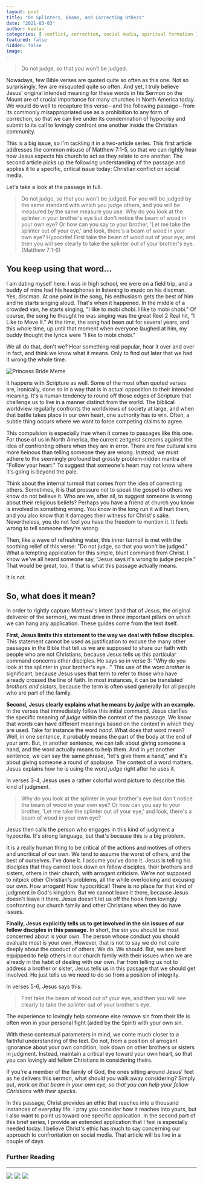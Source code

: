 ```yaml
---
layout: post
title: "On Splinters, Beams, and Correcting Others"
date: "2021-03-03"
author: keelan
categories: [ conflict, correction, social media, spiritual formation ]
featured: false
hidden: false
image: 
---
```


> Do not judge, so that you won’t be judged.

Nowadays, few Bible verses are quoted quite so often as this one. Not so surprisingly, few are misquoted quite so often. And yet, I truly believe Jesus' original intended meaning for these words in his Sermon on the Mount are of crucial importance for many churches in North America today. We would do well to recapture this verse--and the following passage--from its commonly misappropriated use as a prohibition to any form of correction, so that we can live under its condemnation of hypocrisy and submit to its call to lovingly confront one another inside the Christian community.

This is a big issue, so I'm tackling it in a two-article series. This first article addresses the common misuse of Matthew 7:1-5, so that we can rightly hear how Jesus expects his church to act as they relate to one another. The second article picks up the following understanding of the passage and applies it to a specific, critical issue today: Christian conflict on social media.

Let's take a look at the passage in full.

> Do not judge, so that you won't be judged. For you will be judged by the same standard with which you judge others, and you will be measured by the same measure you use. Why do you look at the splinter in your brother's eye but don't notice the beam of wood in your own eye? Or how can you say to your brother, 'Let me take the splinter out of your eye,' and look, there's a beam of wood in your own eye? Hypocrite! First take the beam of wood out of your eye, and then you will see clearly to take the splinter out of your brother's eye. (Matthew 7:1-6)

## You keep using that word…

I am dating myself here. I was in high school, we were on a field trip, and a buddy of mine had his headphones in listening to music on his discman. Yes, discman. At one point in the song, his enthusiasm gets the best of him and he starts singing aloud. That's when it happened. In the middle of a crowded van, he starts singing, "I like to mobi chobi. I like to mobi chobi." Of course, the song he thought he was singing was the great Reel 2 Real hit, "I Like to Move It." At the time, the song had been out for several years, and this whole time, up until that moment when everyone laughed at him, my buddy thought the lyrics were "I like to mobi chobi."  
  
We all do that, don't we? Hear something real popular, hear it over and over in fact, and think we know what it means. Only to find out later that we had it wrong the whole time.

![Princess Bride Meme](images/giphy.gif)

It happens with Scripture as well. Some of the most often quoted verses are, ironically, done so in a way that is in actual opposition to their intended meaning. It's a human tendency to round off those edges of Scripture that challenge us to live in a manner distinct from the world. The biblical worldview regularly confronts the worldviews of society at large, and when that battle takes place in our own heart, one authority has to win. Often, a subtle thing occurs where we want to force competing claims to agree.

This compulsion is especially true when it comes to passages like this one. For those of us in North America, the current zeitgeist screams against the idea of confronting others when they are in error. There are few cultural sins more heinous than telling someone they are wrong. Instead, we must adhere to the seemingly profound but grossly problem-ridden mantra of "Follow your heart." To suggest that someone's heart may not know where it's going is beyond the pale.

Think about the internal turmoil that comes from the idea of correcting others. Sometimes, it is that pressure not to speak the gospel to others we know do not believe it. Who are we, after all, to suggest someone is wrong about their religious beliefs? Perhaps you have a friend at church you know is involved in something wrong. You know in the long run it will hurt them, and you also know that it damages their witness for Christ's sake. Nevertheless, you do not feel you have the freedom to mention it. It feels wrong to tell someone they're wrong.

Then, like a wave of refreshing water, this inner turmoil is met with the soothing relief of this verse: "Do not judge, so that you won't be judged." What a tempting application for this simple, blunt command from Christ. I know we've all heard someone say, "Jesus says it's wrong to judge people." That would be great, too, if that is what this passage actually means.

It is not.

## So, what does it mean?

In order to rightly capture Matthew's intent (and that of Jesus, the original deliverer of the sermon), we must drive in three important pillars on which we can hang any application. These guides come from the text itself.

**First, Jesus limits this statement to the way we deal with fellow disciples.** This statement cannot be used as justification to excuse the many other passages in the Bible that tell us we are supposed to share our faith with people who are not Christians, because Jesus tells us this particular command concerns other disciples. He says so in verse 3: "Why do you look at the splinter in your brother's eye…" This use of the word _brother_ is significant, because Jesus uses that term to refer to those who have already crossed the line of faith. In most instances, it can be translated _brothers and sisters_, because the term is often used generally for all people who are part of the family.

**Second, Jesus clearly explains what he means by _judge_ with an example.** In the verses that immediately follow this initial command, Jesus clarifies the specific meaning of _judge_ within the context of the passage. We know that words can have different meanings based on the context in which they are used. Take for instance the word _hand_. What does that word mean? Well, in one sentence, it probably means the part of the body at the end of your arm. But, in another sentence, we can talk about giving someone a hand, and the word actually means to help them. And in yet another sentence, we can say the same phrase, "let's give them a hand," and it's about giving someone a round of applause. The context of a word matters. Jesus explains how he is using the word _judge_ right after he uses it.

In verses 3-4, Jesus uses a rather colorful word picture to describe this kind of judgment.

> Why do you look at the splinter in your brother's eye but don't notice the beam of wood in your own eye? Or how can you say to your brother, 'Let me take the splinter out of your eye,' and look, there's a beam of wood in your own eye?

Jesus then calls the person who engages in this kind of judgment a hypocrite. It's strong language, but that's because this is a big problem.

It is a really human thing to be critical of the actions and motives of others and uncritical of our own. We tend to assume the worst of others, and the best of ourselves. I've done it. I assume you've done it. Jesus is telling his disciples that they cannot look down on fellow disciples, their brothers and sisters, others in their church, with arrogant criticism. We're not supposed to nitpick other Christian's problems, all the while overlooking and excusing our own. How arrogant! How hypocritical! There is no place for that kind of judgment in God's kingdom. But we cannot leave it there, because Jesus doesn't leave it there. Jesus doesn't let us off the hook from lovingly confronting our church family and other Christians when they do have issues.

**Finally, Jesus explicitly tells us to get involved in the sin issues of our fellow disciples in this passage.** In short, the sin you should be most concerned about is your own. The person whose conduct you should evaluate most is your own. However, that is not to say we do not care deeply about the conduct of others. We do. We should. But, we are best equipped to help others in our church family with their issues when we are already in the habit of dealing with our own. Far from telling us not to address a brother or sister, Jesus tells us in this passage that we should get involved. He just tells us we need to do so from a position of integrity.

In verses 5-6, Jesus says this:

> First take the beam of wood out of your eye, and then you will see clearly to take the splinter out of your brother's eye.

The experience to lovingly help someone else remove sin from their life is often won in your personal fight (aided by the Spirit) with your own sin.

With these contextual parameters in mind, we come much closer to a faithful understanding of the text. Do not, from a position of arrogant ignorance about your own condition, look down on other brothers or sisters in judgment. Instead, maintain a critical eye toward your own heart, so that you can lovingly aid fellow Christians in considering theirs.

If you're a member of the family of God, the ones sitting around Jesus' feet as he delivers this sermon, what should you walk away considering? Simply put, _work on that beam in your own eye, so that you can help your fellow Christians with their specks._

In this passage, Christ provides an ethic that reaches into a thousand instances of everyday life. I pray you consider how it reaches into yours, but I also want to point us toward one specific application. In the second part of this brief series, I provide an extended application that I feel is especially needed today. I believe Christ's ethic has much to say concerning our approach to confrontation on social media. That article will be live in a couple of days.  

### Further Reading

* * *
<p float="left">
<a href="https://www.amazon.com/Sermon-Mount-Restoring-Christs-Theology-ebook/dp/B005U782GW?dchild=1&keywords=quarles+sermon+on+the+mount&qid=1614544484&sr=8-2&linkCode=li3&tag=keelancook-20&linkId=ac959becebe489b5787dca34c2d98548&language=en_US&ref_=as_li_ss_il" target="_blank"><img border="0" src="//ws-na.amazon-adsystem.com/widgets/q?_encoding=UTF8&ASIN=B005U782GW&Format=_SL250_&ID=AsinImage&MarketPlace=US&ServiceVersion=20070822&WS=1&tag=keelancook-20&language=en_US" ></a><img src="https://ir-na.amazon-adsystem.com/e/ir?t=keelancook-20&language=en_US&l=li3&o=1&a=B005U782GW" width="1" height="1" border="0" alt="" style="border:none !important; margin:0px !important;" />
<a href="https://www.amazon.com/Exalting-Matthew-Christ-Centered-Exposition-Commentary/dp/0805496440?dchild=1&keywords=exalting+jesus+in+matthew&qid=1614544828&sr=8-1&linkCode=li3&tag=keelancook-20&linkId=154115c5018c711850ca04d2c1ee6361&language=en_US&ref_=as_li_ss_il" target="_blank"><img border="0" src="//ws-na.amazon-adsystem.com/widgets/q?_encoding=UTF8&ASIN=0805496440&Format=_SL250_&ID=AsinImage&MarketPlace=US&ServiceVersion=20070822&WS=1&tag=keelancook-20&language=en_US" ></a><img src="https://ir-na.amazon-adsystem.com/e/ir?t=keelancook-20&language=en_US&l=li3&o=1&a=0805496440" width="1" height="1" border="0" alt="" style="border:none !important; margin:0px !important;" />
<a href="https://www.amazon.com/Christians-Age-Outrage-Bring-World/dp/1496433629?dchild=1&keywords=age+of+outrage+stetzer&qid=1614544786&sr=8-1&linkCode=li3&tag=keelancook-20&linkId=4eb593bdcb0708d452aff3143b3b3094&language=en_US&ref_=as_li_ss_il" target="_blank"><img border="0" src="//ws-na.amazon-adsystem.com/widgets/q?_encoding=UTF8&ASIN=1496433629&Format=_SL250_&ID=AsinImage&MarketPlace=US&ServiceVersion=20070822&WS=1&tag=keelancook-20&language=en_US" ></a><img src="https://ir-na.amazon-adsystem.com/e/ir?t=keelancook-20&language=en_US&l=li3&o=1&a=1496433629" width="1" height="1" border="0" alt="" style="border:none !important; margin:0px !important;" />
</p>